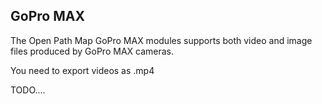 ## GoPro MAX

The Open Path Map GoPro MAX modules supports both video and image files produced by GoPro MAX cameras.

You need to export videos as .mp4

TODO....